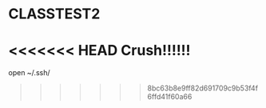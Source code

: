 # CLASSTEST2


<<<<<<< HEAD
Crush!!!!!!
=======
open ~/.ssh/
>>>>>>> 8bc63b8e9ff82d691709c9b53f4f6ffd41f60a66
